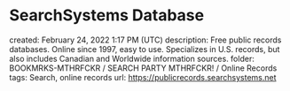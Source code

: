 # SearchSystems Database

created: February 24, 2022 1:17 PM (UTC)
description: Free public records databases. Online since 1997, easy to use. Specializes in U.S. records, but also includes Canadian and Worldwide information sources.
folder: BOOKMRKS-MTHRFCKR / SEARCH PARTY MTHRFCKR! / Online Records
tags: Search, online records
url: https://publicrecords.searchsystems.net